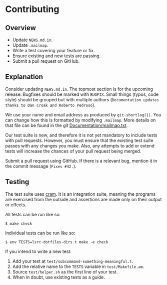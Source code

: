 Contributing
============

Overview
--------

- Update `NEWS.md.in`.
- Update `.mailmap`.
- Write a test covering your feature or fix.
- Ensure existing and new tests are passing.
- Submit a pull request on GitHub.

Explanation
-----------

Consider updating `NEWS.md.in`. The topmost section is for the upcoming
release. Bugfixes should be marked with `BUGFIX`. Small things (typos,
code style) should be grouped but with multiple authors (`Documentation
updates thanks to Dan Croak and Roberto Pedroso`).

We use your name and email address as produced by `git-shortlog(1)`. You
can change how this is formatted by modifying `.mailmap`. More details
on that file can be found in the git [Documentation/mailmap.txt][mailmap].

Our test suite is new, and therefore it is not yet mandatory to include 
tests with pull requests. However, you must ensure that the existing 
test suite passes with any changes you make. Also, any attempts to add 
or extend tests will increase the chances of your pull request being 
merged.

Submit a pull request using GitHub. If there is a relevant bug, mention
it in the commit message (`Fixes #42.`).

[mailmap]: https://github.com/git/git/blob/6a907786af835ac15962be53f1492f2

Testing
-----

The test suite uses [cram][]. It is an integration suite, meaning the 
programs are exercised from the outside and assertions are made only on 
their output or effects.

All tests can be run like so:

    $ make check

Individual tests can be run like so:

    $ env TESTS=lsrc-dotfiles-dirs.t make -e check

If you intend to write a new test:

1. Add your test at `test/subcommand-something-meaningful.t`.
2. Add the relative name to the `TESTS` variable in `test/Makefile.am`.
3. Source `test/helper.sh` as the first line of your test.
4. When in doubt, use existing tests as a guide.

[cram]: https://bitheap.org/cram/

